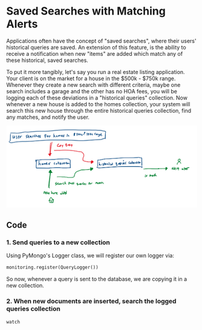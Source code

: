 # Saved Searches with Matching Alerts

Applications often have the concept of "saved searches", where their users' historical queries are saved. An extension of this feature, is the ability to receive a notification when new "items" are added which match any of these historical, saved searches.

To put it more tangibly, let's say you run a real estate listing application. Your client is on the market for a house in the $500k - $750k range. Whenever they create a new search with different criteria, maybe one search includes a garage and the other has no HOA fees, you will be logging each of these deviations in a "historical queries" collection. Now whenever a new house is added to the homes collection, your system will search this new house through the entire historical queries collection, find any matches, and notify the user.

<img src="diagram.png" width="1000"/>


## Code

### 1. Send queries to a new collection

Using PyMongo's Logger class, we will register our own logger via:

``` python
monitoring.register(QueryLogger())
```

So now, whenever a query is sent to the database, we are copying it in a new collection.


### 2. When new documents are inserted, search the logged queries collection

```python
watch
```
